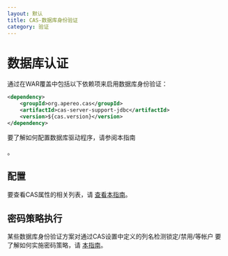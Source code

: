 ```yaml
---
layout: 默认
title: CAS-数据库身份验证
category: 验证
---
```


# 数据库认证

通过在WAR覆盖中包括以下依赖项来启用数据库身份验证：

```xml
<dependency>
    <groupId>org.apereo.cas</groupId>
    <artifactId>cas-server-support-jdbc</artifactId>
    <version>${cas.version}</version>
</dependency>
```

要了解如何配置数据库驱动程序，请参阅本指南</a>

。</p> 



## 配置

要查看CAS属性的相关列表，请 [查看本指南](../configuration/Configuration-Properties.html#database-authentication)。



## 密码策略执行

某些数据库身份验证方案对通过CAS设置中定义的列名检测锁定/禁用/等帐户 要了解如何实施密码策略，请 [本指南](Password-Policy-Enforcement.html)。
